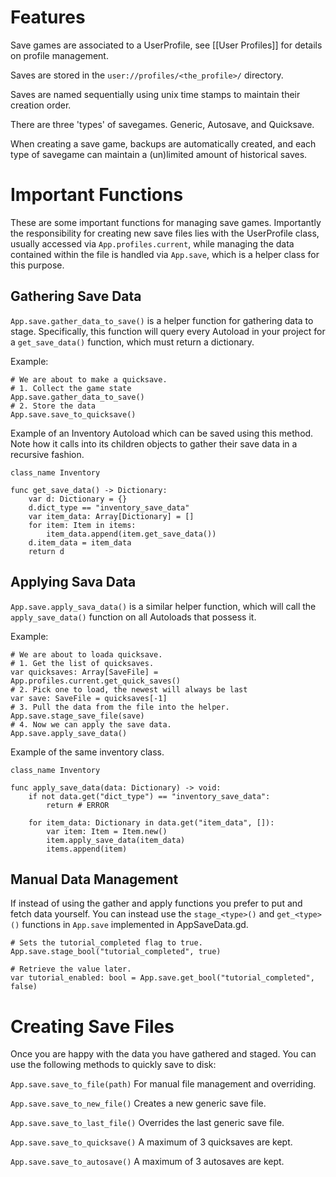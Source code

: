 # Features
Save games are associated to a UserProfile, see [[User Profiles]] for details on profile management.

Saves are stored in the `user://profiles/<the_profile>/` directory.

Saves are named sequentially using unix time stamps to maintain their creation order.

There are three 'types' of savegames. Generic, Autosave, and Quicksave.

When creating a save game, backups are automatically created, and each type of savegame can maintain a (un)limited amount of historical saves.

# Important Functions

These are some important functions for managing save games. Importantly the responsibility for creating new save files lies with the UserProfile class, usually accessed via `App.profiles.current`, while managing the data contained within the file is handled via `App.save`, which is a helper class for this purpose.

## Gathering Save Data
`App.save.gather_data_to_save()` is a helper function for gathering data to stage. Specifically, this function will query every Autoload in your project for a `get_save_data()` function, which must return a dictionary.

Example:
```GDScript
# We are about to make a quicksave.
# 1. Collect the game state
App.save.gather_data_to_save()
# 2. Store the data
App.save.save_to_quicksave()
```

Example of an Inventory Autoload which can be saved using this method. Note how it calls into its children objects to gather their save data in a recursive fashion.
```GDScript
class_name Inventory

func get_save_data() -> Dictionary:
	var d: Dictionary = {}
	d.dict_type == "inventory_save_data"
	var item_data: Array[Dictionary] = []
	for item: Item in items:
		item_data.append(item.get_save_data())
	d.item_data = item_data
	return d
```

## Applying Sava Data
`App.save.apply_sava_data()` is a similar helper function, which will call the `apply_save_data()` function on all Autoloads that possess it.

Example:
```GDScript
# We are about to loada quicksave.
# 1. Get the list of quicksaves.
var quicksaves: Array[SaveFile] = App.profiles.current.get_quick_saves()
# 2. Pick one to load, the newest will always be last
var save: SaveFile = quicksaves[-1]
# 3. Pull the data from the file into the helper.
App.save.stage_save_file(save)
# 4. Now we can apply the save data.
App.save.apply_save_data()
```

Example of the same inventory class.
```GDScript
class_name Inventory

func apply_save_data(data: Dictionary) -> void:
	if not data.get("dict_type") == "inventory_save_data":
		return # ERROR
	
	for item_data: Dictionary in data.get("item_data", []):
		var item: Item = Item.new()
		item.apply_save_data(item_data)
		items.append(item)
```

## Manual Data Management

If instead of using the gather and apply functions you prefer to put and fetch data yourself. You can instead use the `stage_<type>()` and `get_<type>()` functions in `App.save` implemented in AppSaveData.gd.

```GDScript
# Sets the tutorial_completed flag to true.
App.save.stage_bool("tutorial_completed", true)

# Retrieve the value later.
var tutorial_enabled: bool = App.save.get_bool("tutorial_completed", false)
```

# Creating Save Files

Once you are happy with the data you have gathered and staged. You can use the following methods to quickly save to disk:

`App.save.save_to_file(path)` For manual file management and overriding.

`App.save.save_to_new_file()` Creates a new generic save file.

`App.save.save_to_last_file()` Overrides the last generic save file.

`App.save.save_to_quicksave()` A maximum of 3 quicksaves are kept.

`App.save.save_to_autosave()` A maximum of 3 autosaves are kept.
